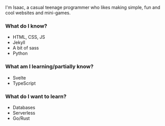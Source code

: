I'm Isaac, a casual teenage programmer who likes making simple, fun and cool websites and mini-games.

### What do I know?

- HTML, CSS, JS
- Jekyll
- A bit of sass
- Python

### What am I learning/partially know?

- Svelte
- TypeScript

### What do I want to learn?

- Databases
- Serverless
- Go/Rust
